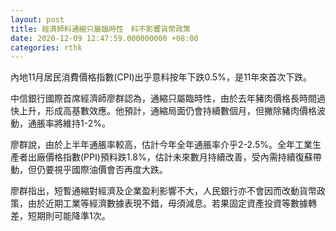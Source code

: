 ```yaml
---
layout: post
title: 經濟師料通縮只屬臨時性　料不影響貨幣政策
date: 2020-12-09 12:47:59.000000000 +08:00
categories: rthk
---
```


內地11月居民消費價格指數(CPI)出乎意料按年下跌0.5%，是11年來首次下跌。

中信銀行國際首席經濟師廖群認為，通縮只屬臨時性，由於去年豬肉價格長時間過快上升，形成高基數效應。他預計，通縮局面仍會持續數個月，但撇除豬肉價格波動，通脹率將維持1-2%。

廖群說，由於上半年通脹率較高，估計今年全年通脹率介乎2-2.5%。全年工業生產者出廠價格指數(PPI)預料跌1.8%，估計未來數月持續改善，受內需持續復蘇帶動，但仍要視乎國際油價會否再度大跌。

廖群指出，短暫通縮對經濟及企業盈利影響不大，人民銀行亦不會因而改動貨幣政策，由於近期工業等經濟數據表現不錯，毋須減息。若果固定資產投資等數據轉差，短期則可能降準1次。
